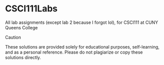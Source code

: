 # CSCI111Labs
All lab assignments (except lab 2 because I forgot lol), for CSCI111 at CUNY Queens College

> [!CAUTION]
> These solutions are provided solely for educational purposes, self-learning, and as a personal reference. Please do not plagiarize or copy these solutions directly.
